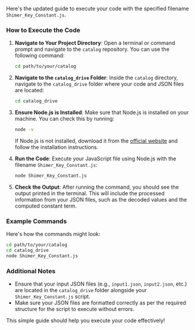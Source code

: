 Here's the updated guide to execute your code with the specified filename `Shimer_Key_Constant.js`. 

### How to Execute the Code

1. **Navigate to Your Project Directory**:
   Open a terminal or command prompt and navigate to the `catalog` repository. You can use the following command:
   ```bash
   cd path/to/your/catalog
   ```

2. **Navigate to the `catalog_drive` Folder**:
   Inside the `catalog` directory, navigate to the `catalog_drive` folder where your code and JSON files are located:
   ```bash
   cd catalog_drive
   ```

3. **Ensure Node.js is Installed**:
   Make sure that Node.js is installed on your machine. You can check this by running:
   ```bash
   node -v
   ```
   If Node.js is not installed, download it from the [official website](https://nodejs.org/) and follow the installation instructions.

4. **Run the Code**:
   Execute your JavaScript file using Node.js with the filename `Shimer_Key_Constant.js`:
   ```bash
   node Shimer_Key_Constant.js
   ```

5. **Check the Output**:
   After running the command, you should see the output printed in the terminal. This will include the processed information from your JSON files, such as the decoded values and the computed constant term.

### Example Commands

Here's how the commands might look:

```bash
cd path/to/your/catalog
cd catalog_drive
node Shimer_Key_Constant.js
```

### Additional Notes
- Ensure that your input JSON files (e.g., `input1.json`, `input2.json`, etc.) are located in the `catalog_drive` folder alongside your `Shimer_Key_Constant.js` script.
- Make sure your JSON files are formatted correctly as per the required structure for the script to execute without errors.

This simple guide should help you execute your code effectively!
